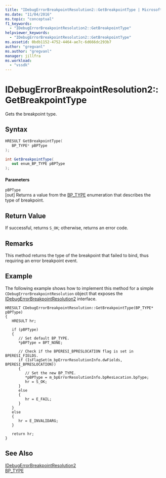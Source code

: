 ```yaml
---
title: "IDebugErrorBreakpointResolution2::GetBreakpointType | Microsoft Docs"
ms.date: "11/04/2016"
ms.topic: "conceptual"
f1_keywords:
  - "IDebugErrorBreakpointResolution2::GetBreakpointType"
helpviewer_keywords:
  - "IDebugErrorBreakpointResolution2::GetBreakpointType"
ms.assetid: 0bdb1152-4752-4464-ae7c-6d666dc293b7
author: "gregvanl"
ms.author: "gregvanl"
manager: jillfra
ms.workload:
  - "vssdk"
---
```

# IDebugErrorBreakpointResolution2::GetBreakpointType
Gets the breakpoint type.

## Syntax

```cpp
HRESULT GetBreakpointType(
   BP_TYPE* pBPType
);
```

```csharp
int GetBreakpointType(
   out enum_BP_TYPE pBPType
);
```

#### Parameters
`pBPType`  
[out] Returns a value from the [BP_TYPE](../../../extensibility/debugger/reference/bp-type.md) enumeration that describes the type of breakpoint.

## Return Value
If successful, returns `S_OK`; otherwise, returns an error code.

## Remarks
This method returns the type of the breakpoint that failed to bind, thus requiring an error breakpoint event.

## Example
The following example shows how to implement this method for a simple `CDebugErrorBreakpointResolution` object that exposes the [IDebugErrorBreakpointResolution2](../../../extensibility/debugger/reference/idebugerrorbreakpointresolution2.md) interface.

```
HRESULT CDebugErrorBreakpointResolution::GetBreakpointType(BP_TYPE* pBPType)
{
   HRESULT hr;

   if (pBPType)
   {
      // Set default BP_TYPE.
      *pBPType = BPT_NONE;

      // Check if the BPERESI_BPRESLOCATION flag is set in BPERESI_FIELDS.
      if (IsFlagSet(m_bpErrorResolutionInfo.dwFields, BPERESI_BPRESLOCATION))
      {
         // Set the new BP_TYPE.
         *pBPType = m_bpErrorResolutionInfo.bpResLocation.bpType;
         hr = S_OK;
      }
      else
      {
         hr = E_FAIL;
      }
   }
   else
   {
      hr = E_INVALIDARG;
   }

   return hr;
}
```

## See Also
[IDebugErrorBreakpointResolution2](../../../extensibility/debugger/reference/idebugerrorbreakpointresolution2.md)  
[BP_TYPE](../../../extensibility/debugger/reference/bp-type.md)
